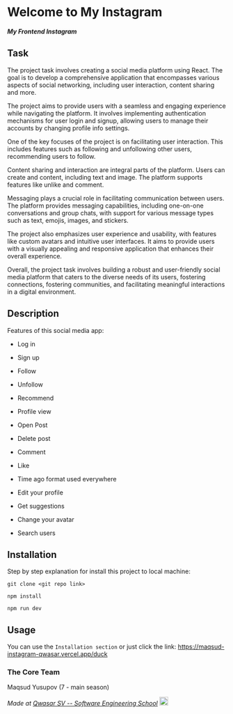 # Welcome to My Instagram
***My Frontend Instagram***

## Task
The project task involves creating a social media platform using React. The goal is to develop a comprehensive application that encompasses various aspects of social networking, including user interaction, content sharing and more.

The project aims to provide users with a seamless and engaging experience while navigating the platform. It involves implementing authentication mechanisms for user login and signup, allowing users to manage their accounts by changing profile info settings.

One of the key focuses of the project is on facilitating user interaction. This includes features such as following and unfollowing other users, recommending users to follow.

Content sharing and interaction are integral parts of the platform. Users can create and content, including text and image. The platform supports features like unlike and comment.

Messaging plays a crucial role in facilitating communication between users. The platform provides messaging capabilities, including one-on-one conversations and group chats, with support for various message types such as text, emojis, images, and stickers.

The project also emphasizes user experience and usability, with features like custom avatars and intuitive user interfaces. It aims to provide users with a visually appealing and responsive application that enhances their overall experience.

Overall, the project task involves building a robust and user-friendly social media platform that caters to the diverse needs of its users, fostering connections, fostering communities, and facilitating meaningful interactions in a digital environment.

## Description
Features of this social media app:

- Log in

- Sign up

- Follow

- Unfollow

- Recommend

- Profile view

- Open Post

- Delete post

- Comment

- Like

- Time ago format used everywhere

- Edit your profile

- Get suggestions

- Change your avatar

- Search users


## Installation
Step by step explanation for install this project to local machine:
```
git clone <git repo link>
```
```
npm install
```
```
npm run dev
```
## Usage
You can use the `Installation section` or just click the link: https://maqsud-instagram-qwasar.vercel.app/duck

### The Core Team
Maqsud Yusupov (7 - main season)

<span><i>Made at <a href="https://qwasar.io">Qwasar SV -- Software Engineering School</a></i></span>
<span><img alt="Qwasar SV -- Software Engineering School's Logo" src="https://storage.googleapis.com/qwasar-public/qwasar-logo_50x50.png" width="20px"></span>
